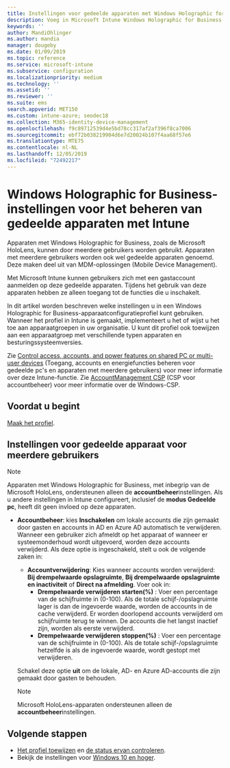 ```yaml
---
title: Instellingen voor gedeelde apparaten met Windows Holographic for Business in Microsoft Intune - Azure | Microsoft Docs
description: Voeg in Microsoft Intune Windows Holographic for Business toe en gebruik dit voor het configureren voor apparaten die worden gedeeld of door meerdere gebruikers worden gebruikt. Bekijk een lijst met alle accountbeheerinstellingen en wat deze betekenen op de apparaten, inclusief Microsoft HoloLens.
keywords: ''
author: MandiOhlinger
ms.author: mandia
manager: dougeby
ms.date: 01/09/2019
ms.topic: reference
ms.service: microsoft-intune
ms.subservice: configuration
ms.localizationpriority: medium
ms.technology: ''
ms.assetid: ''
ms.reviewer: ''
ms.suite: ems
search.appverid: MET150
ms.custom: intune-azure; seodec18
ms.collection: M365-identity-device-management
ms.openlocfilehash: f9c89712539d4e5bd78cc317af2af396f8ca7006
ms.sourcegitcommit: ebf72b038219904d6e7d20024b107f4aa68f57e6
ms.translationtype: MTE75
ms.contentlocale: nl-NL
ms.lasthandoff: 12/05/2019
ms.locfileid: "72492217"
---
```

# <a name="windows-holographic-for-business-settings-to-manage-shared-devices-using-intune"></a>Windows Holographic for Business-instellingen voor het beheren van gedeelde apparaten met Intune

Apparaten met Windows Holographic for Business, zoals de Microsoft HoloLens, kunnen door meerdere gebruikers worden gebruikt. Apparaten met meerdere gebruikers worden ook wel gedeelde apparaten genoemd. Deze maken deel uit van MDM-oplossingen (Mobile Device Management).

Met Microsoft Intune kunnen gebruikers zich met een gastaccount aanmelden op deze gedeelde apparaten. Tijdens het gebruik van deze apparaten hebben ze alleen toegang tot de functies die u inschakelt.

In dit artikel worden beschreven welke instellingen u in een Windows Holographic for Business-apparaatconfiguratieprofiel kunt gebruiken. Wanneer het profiel in Intune is gemaakt, implementeert u het of wijst u het toe aan apparaatgroepen in uw organisatie. U kunt dit profiel ook toewijzen aan een apparaatgroep met verschillende typen apparaten en besturingssysteemversies.

Zie [Control access, accounts, and power features on shared PC or multi-user devices](shared-user-device-settings.md) (Toegang, accounts en energiefuncties beheren voor gedeelde pc's en apparaten met meerdere gebruikers) voor meer informatie over deze Intune-functie. Zie [AccountManagement CSP](https://docs.microsoft.com/windows/client-management/mdm/accountmanagement-csp) (CSP voor accountbeheer) voor meer informatie over de Windows-CSP.

## <a name="before-your-begin"></a>Voordat u begint

[Maak het profiel](shared-user-device-settings.md).

## <a name="shared-multi-user-device-settings"></a>Instellingen voor gedeelde apparaat voor meerdere gebruikers

> [!NOTE]
> Apparaten met Windows Holographic for Business, met inbegrip van de Microsoft HoloLens, ondersteunen alleen de **accountbeheer**instellingen. Als u andere instellingen in Intune configureert, inclusief de **modus Gedeelde pc**, heeft dit geen invloed op deze apparaten.

- **Accountbeheer**: kies **Inschakelen** om lokale accounts die zijn gemaakt door gasten en accounts in AD en Azure AD automatisch te verwijderen. Wanneer een gebruiker zich afmeldt op het apparaat of wanneer er systeemonderhoud wordt uitgevoerd, worden deze accounts verwijderd. Als deze optie is ingeschakeld, stelt u ook de volgende zaken in:
  - **Accountverwijdering**: Kies wanneer accounts worden verwijderd: **Bij drempelwaarde opslagruimte**, **Bij drempelwaarde opslagruimte en inactiviteit** of **Direct na afmelding**. Voer ook in:
    - **Drempelwaarde verwijderen starten(%)** : Voer een percentage van de schijfruimte in (0-100). Als de totale schijf-/opslagruimte lager is dan de ingevoerde waarde, worden de accounts in de cache verwijderd. Er worden doorlopend accounts verwijderd om schijfruimte terug te winnen. De accounts die het langst inactief zijn, worden als eerste verwijderd.
    - **Drempelwaarde verwijderen stoppen(%)** : Voer een percentage van de schijfruimte in (0-100). Als de totale schijf-/opslagruimte hetzelfde is als de ingevoerde waarde, wordt gestopt met verwijderen.

  Schakel deze optie **uit** om de lokale, AD- en Azure AD-accounts die zijn gemaakt door gasten te behouden.

  > [!NOTE]
  > Microsoft HoloLens-apparaten ondersteunen alleen de **accountbeheer**instellingen.

## <a name="next-steps"></a>Volgende stappen

- [Het profiel toewijzen](device-profile-assign.md) en [de status ervan controleren](device-profile-monitor.md).
- Bekijk de instellingen voor [Windows 10 en hoger](shared-user-device-settings-windows.md).
